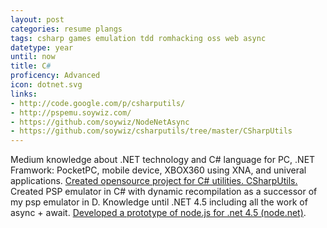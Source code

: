 ```yaml
---
layout: post
categories: resume plangs
tags: csharp games emulation tdd romhacking oss web async
datetype: year
until: now
title: C#
proficency: Advanced
icon: dotnet.svg
links:
- http://code.google.com/p/csharputils/
- http://pspemu.soywiz.com/
- https://github.com/soywiz/NodeNetAsync
- https://github.com/soywiz/csharputils/tree/master/CSharpUtils
---
```


Medium knowledge about .NET technology and C# language for PC, .NET Framwork: PocketPC, mobile device, XBOX360 using XNA, and univeral applications.
[Created opensource project for C# utilities. CSharpUtils.](https://github.com/soywiz/csharputils/tree/master/CSharpUtils)
Created PSP emulator in C# with dynamic recompilation as a successor of my psp emulator in D.
Knowledge until .NET 4.5 including all the work of async + await.
[Developed a prototype of node.js for .net 4.5 (node.net)](https://github.com/soywiz/NodeNetAsync).
